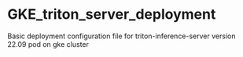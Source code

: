 # GKE_triton_server_deployment
Basic deployment configuration file for triton-inference-server version 22.09 pod on gke cluster
